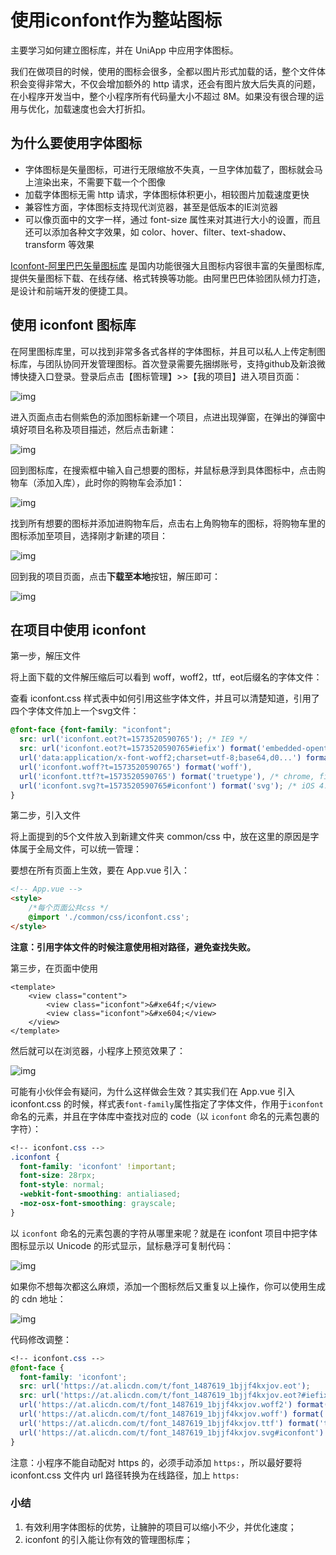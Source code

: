 # 使用iconfont作为整站图标

主要学习如何建立图标库，并在 UniApp 中应用字体图标。

我们在做项目的时候，使用的图标会很多，全都以图片形式加载的话，整个文件体积会变得非常大，不仅会增加额外的 http 请求，还会有图片放大后失真的问题，在小程序开发当中，整个小程序所有代码量大小不超过 8M。如果没有很合理的运用与优化，加载速度也会大打折扣。

## 为什么要使用字体图标

- 字体图标是矢量图标，可进行无限缩放不失真，一旦字体加载了，图标就会马上渲染出来，不需要下载一个个图像
- 加载字体图标无需 http 请求，字体图标体积更小，相较图片加载速度更快
- 兼容性方面，字体图标支持现代浏览器，甚至是低版本的IE浏览器
- 可以像页面中的文字一样，通过 font-size 属性来对其进行大小的设置，而且还可以添加各种文字效果，如 color、hover、filter、text-shadow、transform 等效果

[Iconfont-阿里巴巴矢量图标库](https://www.iconfont.cn/)  是国内功能很强大且图标内容很丰富的矢量图标库,提供矢量图标下载、在线存储、格式转换等功能。由阿里巴巴体验团队倾力打造，是设计和前端开发的便捷工具。

## 使用 iconfont 图标库

在阿里图标库里，可以找到非常多各式各样的字体图标，并且可以私人上传定制图标库，与团队协同开发管理图标。首次登录需要先捆绑账号，支持github及新浪微博快捷入口登录。登录后点击【图标管理】>>【我的项目】进入项目页面：

![img](https://cdn.jsdelivr.net/gh/mqxu/wiki-image@master/uPic/1bb6f38d1ac8a409f03e7ec20a234ed7_902x338.png)

进入页面点击右侧紫色的添加图标新建一个项目，点进出现弹窗，在弹出的弹窗中填好项目名称及项目描述，然后点击新建：

![img](https://img.kancloud.cn/86/bb/86bb1e70915c0d3fa587e2ec059ef032_645x663.png)

回到图标库，在搜索框中输入自己想要的图标，并鼠标悬浮到具体图标中，点击购物车（添加入库），此时你的购物车会添加1：

![img](https://img.kancloud.cn/47/ea/47ea833fa754d4b1407a337fd7126478_1194x304.png)

找到所有想要的图标并添加进购物车后，点击右上角购物车的图标，将购物车里的图标添加至项目，选择刚才新建的项目：

![img](https://cdn.jsdelivr.net/gh/mqxu/wiki-image@master/uPic/d8d6d3cbf66392785b6cae7890f474fb_311x910.png)

回到我的项目页面，点击**下载至本地**按钮，解压即可：

![img](https://img.kancloud.cn/2f/6b/2f6b82ecefd1ff3a6eb6e5ab344f9be1_797x481.png)

## 在项目中使用 iconfont

第一步，解压文件

将上面下载的文件解压缩后可以看到 woff，woff2，ttf，eot后缀名的字体文件：

查看 iconfont.css 样式表中如何引用这些字体文件，并且可以清楚知道，引用了四个字体文件加上一个svg文件：

```css
@font-face {font-family: "iconfont";
  src: url('iconfont.eot?t=1573520590765'); /* IE9 */
  src: url('iconfont.eot?t=1573520590765#iefix') format('embedded-opentype'), /* IE6-IE8 */
  url('data:application/x-font-woff2;charset=utf-8;base64,d0...') format('woff2'),
  url('iconfont.woff?t=1573520590765') format('woff'),
  url('iconfont.ttf?t=1573520590765') format('truetype'), /* chrome, firefox, opera, Safari, Android, iOS 4.2+ */
  url('iconfont.svg?t=1573520590765#iconfont') format('svg'); /* iOS 4.1- */
}
```

第二步，引入文件

将上面提到的5个文件放入到新建文件夹 common/css 中，放在这里的原因是字体属于全局文件，可以统一管理：

要想在所有页面上生效，要在 App.vue 引入：

```html
<!-- App.vue -->
<style>
	/*每个页面公共css */
	@import './common/css/iconfont.css';
</style>
```

**注意：引用字体文件的时候注意使用相对路径，避免查找失败。**

第三步，在页面中使用

```vue
<template>
	<view class="content">
		<view class="iconfont">&#xe64f;</view>
		<view class="iconfont">&#xe604;</view>
	</view>
</template>
```

然后就可以在浏览器，小程序上预览效果了：

![img](https://img.kancloud.cn/6e/36/6e36b3bcbb60492d6cbc2f57b5c07bf2_586x203.png)

可能有小伙伴会有疑问，为什么这样做会生效？其实我们在 App.vue 引入 iconfont.css 的时候，样式表`font-family`属性指定了字体文件，作用于`iconfont`命名的元素，并且在字体库中查找对应的 code（以 `iconfont` 命名的元素包裹的字符）：

```css
<!-- iconfont.css -->
.iconfont {
  font-family: 'iconfont' !important;
  font-size: 28rpx;
  font-style: normal;
  -webkit-font-smoothing: antialiased;
  -moz-osx-font-smoothing: grayscale;
}
```

以 `iconfont` 命名的元素包裹的字符从哪里来呢？就是在 iconfont 项目中把字体图标显示以 Unicode 的形式显示，鼠标悬浮可复制代码：

![img](https://img.kancloud.cn/41/c8/41c878ae83fa241d93fc7961e6028cbf_1035x390.png)

如果你不想每次都这么麻烦，添加一个图标然后又重复以上操作，你可以使用生成的 cdn 地址：

![img](https://cdn.jsdelivr.net/gh/mqxu/wiki-image@master/uPic/e7a914fb674461690a1fc8b31cd5b19f_1061x479.png)

代码修改调整：

```css
<!-- iconfont.css -->
@font-face {
  font-family: 'iconfont';
  src: url('https://at.alicdn.com/t/font_1487619_1bjjf4kxjov.eot');
  src: url('https://at.alicdn.com/t/font_1487619_1bjjf4kxjov.eot?#iefix') format('embedded-opentype'),
  url('https://at.alicdn.com/t/font_1487619_1bjjf4kxjov.woff2') format('woff2'),
  url('https://at.alicdn.com/t/font_1487619_1bjjf4kxjov.woff') format('woff'),
  url('https://at.alicdn.com/t/font_1487619_1bjjf4kxjov.ttf') format('truetype'),
  url('https://at.alicdn.com/t/font_1487619_1bjjf4kxjov.svg#iconfont') format('svg');
}
```

注意：小程序不能自动配对 https 的，必须手动添加 `https:`，所以最好要将 iconfont.css 文件内 url 路径转换为在线路径，加上 `https:`

### 小结

1. 有效利用字体图标的优势，让臃肿的项目可以缩小不少，并优化速度；
2. iconfont 的引入能让你有效的管理图标库；